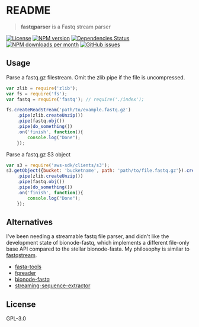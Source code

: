 # README

> **fastqparser** is a Fastq stream parser

[![License](https://img.shields.io/github/license/MatthewRalston/fastqparser.svg?style=flat-square)](https://raw.githubusercontent.com/MatthewRalston/fastqparser/master/LICENSE)
[![NPM version](https://img.shields.io/npm/v/fastqparser.svg?style=flat-square)](https://www.npmjs.org/package/fastqparser)
[![Dependencies Status](https://img.shields.io/david/luizirber/fastqstream.svg?style=flat-square)](https://david-dm.org/MatthewRalston/fastqparser#info=dependencies)
[![NPM downloads per month](https://img.shields.io/npm/dm/fastqstream.svg?style=flat-square)](https://www.npmjs.org/package/fastqparser)
[![GitHub issues](https://img.shields.io/github/issues/MatthewRalston/fastqparser.svg?style=flat-square)](https://github.com/MatthewRalston/fastqparser/issues)

## Usage

Parse a fastq.gz filestream. Omit the zlib pipe if the file is uncompressed.
```js
var zlib = require('zlib');
var fs = require('fs');
var fastq = require('fastq'); // require('./index');

fs.createReadStream('path/to/example.fastq.gz')
	.pipe(zlib.createUnzip())
	.pipe(fastq.obj())
	.pipe(do_something())
	.on('finish', function(){
		console.log("Done");
	});

```

Parse a fastq.gz S3 object
```js
var s3 = require('aws-sdk/clients/s3');
s3.getObject({bucket: 'bucketname', path: 'path/to/file.fastq.gz'}).createReadStream()
	.pipe(zlib.createUnzip())
	.pipe(fastq.obj())
	.pipe(do_something())
	.on('finish', function(){
		console.log("Done");
	});

```

## Alternatives

I've been needing a streamable fastq file parser, and didn't like the development state of bionode-fastq, which implements a different file-only base API compared to the stellar bionode-fasta. My philosophy is similar to [fastqstream](https://www.npmjs.com/package/fastqstream).

- [fasta-tools](https://www.npmjs.com/package/fasta-tools)
- [fqreader](https://www.npmjs.com/package/fqreader)
- [bionode-fastq](https://www.npmjs.com/package/bionode-fastq)
- [streaming-sequence-extractor](https://www.npmjs.com/package/streaming-sequence-extractor)

## License

GPL-3.0
